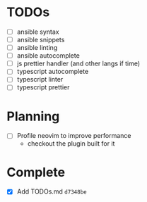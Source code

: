 TODOs
=====

- [ ] ansible syntax
- [ ] ansible snippets
- [ ] ansible linting
- [ ] ansible autocomplete
- [ ] js prettier handler (and other langs if time)
- [ ] typescript autocomplete
- [ ] typescript linter
- [ ] typescript prettier

Planning
========

- [ ] Profile neovim to improve performance
    - checkout the plugin built for it

Complete
========

- [x] Add TODOs.md `d7348be`
